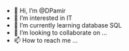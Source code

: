 - 👋 Hi, I’m @DPamir
- 👀 I’m interested in IT
- 🌱 I’m currently learning database SQL
- 💞️ I’m looking to collaborate on ...
- 📫 How to reach me ...

<!---
DPamir/DPamir is a ✨ special ✨ repository because its `README.md` (this file) appears on your GitHub profile.
You can click the Preview link to take a look at your changes.
--->
